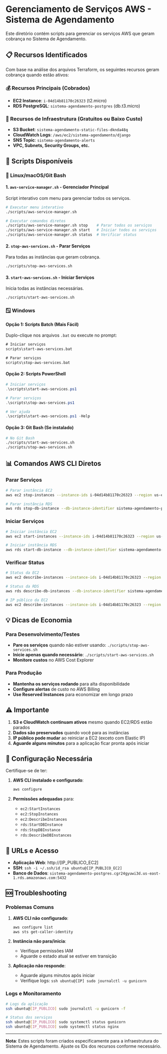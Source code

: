 # Gerenciamento de Serviços AWS - Sistema de Agendamento

Este diretório contém scripts para gerenciar os serviços AWS que geram cobrança no Sistema de Agendamento.

## 📋 Recursos Identificados

Com base na análise dos arquivos Terraform, os seguintes recursos geram cobrança quando estão ativos:

### 💰 Recursos Principais (Cobrados)
- **EC2 Instance**: `i-04d14b81170c26323` (t2.micro)
- **RDS PostgreSQL**: `sistema-agendamento-postgres` (db.t3.micro)

### 🔧 Recursos de Infraestrutura (Gratuitos ou Baixo Custo)
- **S3 Bucket**: `sistema-agendamento-static-files-dknda48q`
- **CloudWatch Logs**: `/aws/ec2/sistema-agendamento/django`
- **SNS Topic**: `sistema-agendamento-alerts`
- **VPC, Subnets, Security Groups, etc.**

## 🚀 Scripts Disponíveis

### 🐧 Linux/macOS/Git Bash

#### 1. `aws-service-manager.sh` - Gerenciador Principal
Script interativo com menu para gerenciar todos os serviços.

```bash
# Executar menu interativo
./scripts/aws-service-manager.sh

# Executar comandos diretos
./scripts/aws-service-manager.sh stop    # Parar todos os serviços
./scripts/aws-service-manager.sh start   # Iniciar todos os serviços
./scripts/aws-service-manager.sh status  # Verificar status
```

#### 2. `stop-aws-services.sh` - Parar Serviços
Para todas as instâncias que geram cobrança.

```bash
./scripts/stop-aws-services.sh
```

#### 3. `start-aws-services.sh` - Iniciar Serviços
Inicia todas as instâncias necessárias.

```bash
./scripts/start-aws-services.sh
```

### 🪟 Windows

#### Opção 1: Scripts Batch (Mais Fácil)
Duplo-clique nos arquivos `.bat` ou execute no prompt:

```cmd
# Iniciar serviços
scripts\start-aws-services.bat

# Parar serviços
scripts\stop-aws-services.bat
```

#### Opção 2: Scripts PowerShell
```powershell
# Iniciar serviços
.\scripts\start-aws-services.ps1

# Parar serviços
.\scripts\stop-aws-services.ps1

# Ver ajuda
.\scripts\start-aws-services.ps1 -Help
```

#### Opção 3: Git Bash (Se instalado)
```bash
# No Git Bash
./scripts/start-aws-services.sh
./scripts/stop-aws-services.sh
```

## 📊 Comandos AWS CLI Diretos

### Parar Serviços

```bash
# Parar instância EC2
aws ec2 stop-instances --instance-ids i-04d14b81170c26323 --region us-east-1

# Parar instância RDS
aws rds stop-db-instance --db-instance-identifier sistema-agendamento-postgres --region us-east-1
```

### Iniciar Serviços

```bash
# Iniciar instância EC2
aws ec2 start-instances --instance-ids i-04d14b81170c26323 --region us-east-1

# Iniciar instância RDS
aws rds start-db-instance --db-instance-identifier sistema-agendamento-postgres --region us-east-1
```

### Verificar Status

```bash
# Status da EC2
aws ec2 describe-instances --instance-ids i-04d14b81170c26323 --region us-east-1 --query 'Reservations[0].Instances[0].State.Name' --output text

# Status da RDS
aws rds describe-db-instances --db-instance-identifier sistema-agendamento-postgres --region us-east-1 --query 'DBInstances[0].DBInstanceStatus' --output text

# IP público da EC2
aws ec2 describe-instances --instance-ids i-04d14b81170c26323 --region us-east-1 --query 'Reservations[0].Instances[0].PublicIpAddress' --output text
```

## 💡 Dicas de Economia

### Para Desenvolvimento/Testes
- **Pare os serviços** quando não estiver usando: `./scripts/stop-aws-services.sh`
- **Inicie apenas quando necessário**: `./scripts/start-aws-services.sh`
- **Monitore custos** no AWS Cost Explorer

### Para Produção
- **Mantenha os serviços rodando** para alta disponibilidade
- **Configure alertas** de custo no AWS Billing
- **Use Reserved Instances** para economizar em longo prazo

## ⚠️ Importante

1. **S3 e CloudWatch continuam ativos** mesmo quando EC2/RDS estão parados
2. **Dados são preservados** quando você para as instâncias
3. **IP público pode mudar** ao reiniciar a EC2 (exceto com Elastic IP)
4. **Aguarde alguns minutos** para a aplicação ficar pronta após iniciar

## 🔧 Configuração Necessária

Certifique-se de ter:

1. **AWS CLI instalado e configurado**:
   ```bash
   aws configure
   ```

2. **Permissões adequadas** para:
   - `ec2:StartInstances`
   - `ec2:StopInstances`
   - `ec2:DescribeInstances`
   - `rds:StartDBInstance`
   - `rds:StopDBInstance`
   - `rds:DescribeDBInstances`

## 📱 URLs e Acesso

- **Aplicação Web**: http://[IP_PUBLICO_EC2]
- **SSH**: `ssh -i ~/.ssh/id_rsa ubuntu@[IP_PUBLICO_EC2]`
- **Banco de Dados**: `sistema-agendamento-postgres.cgr24gyuwi3d.us-east-1.rds.amazonaws.com:5432`

## 🆘 Troubleshooting

### Problemas Comuns

1. **AWS CLI não configurado**:
   ```bash
   aws configure list
   aws sts get-caller-identity
   ```

2. **Instância não para/inicia**:
   - Verifique permissões IAM
   - Aguarde o estado atual se estiver em transição

3. **Aplicação não responde**:
   - Aguarde alguns minutos após iniciar
   - Verifique logs: `ssh ubuntu@[IP] sudo journalctl -u gunicorn`

### Logs e Monitoramento

```bash
# Logs da aplicação
ssh ubuntu@[IP_PUBLICO] sudo journalctl -u gunicorn -f

# Status dos serviços
ssh ubuntu@[IP_PUBLICO] sudo systemctl status gunicorn
ssh ubuntu@[IP_PUBLICO] sudo systemctl status nginx
```

---

**Nota**: Estes scripts foram criados especificamente para a infraestrutura do Sistema de Agendamento. Ajuste os IDs dos recursos conforme necessário.

